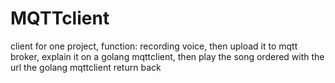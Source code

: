 # MQTTclient
client for one project, function: recording voice, then upload it to mqtt broker, explain it on a golang mqttclient, then play the song ordered with the url the golang mqttclient return back
